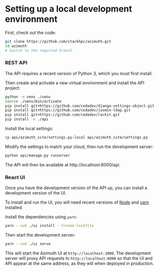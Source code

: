 # Setting up a local development environment

First, check out the code:

```sh
git clone https://github.com/stackhpc/azimuth.git
cd azimuth
# Switch to the required branch
```

### REST API

The API requires a recent version of Python 3, which you must first install.

Then create and activate a new virtual environment and install the API project:

```sh
python -m venv ./venv
source ./venv/bin/activate
pip install git+https://github.com/cedadev/django-settings-object.git
pip install git+https://github.com/cedadev/jasmin-ldap.git
pip install git+https://github.com/cedadev/rackit.git
pip install -e ./api
```

Install the local settings:

```sh
cp api/azimuth_site/settings.py-local api/azimuth_site/settings.py
```

Modify the settings to match your cloud, then run the development server:

```sh
python api/manage.py runserver
```

The API will then be available at http://localhost:8000/api.

### React UI

Once you have the development version of the API up, you can install a development version
of the UI.

To install and run the UI, you will need recent versions of [Node](https://nodejs.dev/) and
[yarn](https://yarnpkg.com/) installed.

Install the dependencies using `yarn`:

```sh
yarn --cwd ./ui install --frozen-lockfile
```

Then start the development server:

```sh
yarn --cwd ./ui serve 
```

This will start the Azimuth UI at `http://localhost:3000`. The development server will
proxy API requests to `http://localhost:8000` so that the UI and API appear at the same
address, as they will when deployed in production.
